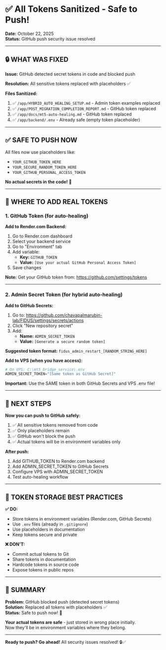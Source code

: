 # ✅ All Tokens Sanitized - Safe to Push!

**Date:** October 22, 2025  
**Status:** GitHub push security issue resolved

---

## 🔒 WHAT WAS FIXED

**Issue:** GitHub detected secret tokens in code and blocked push

**Resolution:** All sensitive tokens replaced with placeholders ✅

**Files Sanitized:**
1. ✅ `/app/HYBRID_AUTO_HEALING_SETUP.md` - Admin token examples replaced
2. ✅ `/app/POST_MIGRATION_COMPLETION_REPORT.md` - GitHub token replaced  
3. ✅ `/app/docs/mt5-auto-healing.md` - GitHub token replaced
4. ✅ `/app/backend/.env` - Already safe (empty token placeholder)

---

## ✅ SAFE TO PUSH NOW

All files now use placeholders like:
- `YOUR_GITHUB_TOKEN_HERE`
- `YOUR_SECURE_RANDOM_TOKEN_HERE`
- `YOUR_GITHUB_PERSONAL_ACCESS_TOKEN`

**No actual secrets in the code!** 🎉

---

## 🔐 WHERE TO ADD REAL TOKENS

### 1. GitHub Token (for auto-healing)

**Add to Render.com Backend:**
1. Go to Render.com dashboard
2. Select your backend service
3. Go to "Environment" tab
4. Add variable:
   - **Key:** `GITHUB_TOKEN`
   - **Value:** `[Use your actual GitHub Personal Access Token]`
5. Save changes

**Note:** Get your GitHub token from: https://github.com/settings/tokens

---

### 2. Admin Secret Token (for hybrid auto-healing)

**Add to GitHub Secrets:**
1. Go to: https://github.com/chavapalmarubin-lab/FIDUS/settings/secrets/actions
2. Click "New repository secret"
3. Add:
   - **Name:** `ADMIN_SECRET_TOKEN`
   - **Value:** `[Generate a secure random token]`

**Suggested token format:** `fidus_admin_restart_[RANDOM_STRING_HERE]`

**Add to VPS (when you have access):**
```powershell
# On VPS: C:\mt5_bridge_service\.env
ADMIN_SECRET_TOKEN="[Same token as GitHub Secret]"
```

**Important:** Use the SAME token in both GitHub Secrets and VPS .env file!

---

## 🚀 NEXT STEPS

**Now you can push to GitHub safely:**

1. ✅ All sensitive tokens removed from code
2. ✅ Only placeholders remain
3. ✅ GitHub won't block the push
4. ✅ Actual tokens will be in environment variables only

**After push:**
1. Add GITHUB_TOKEN to Render.com backend
2. Add ADMIN_SECRET_TOKEN to GitHub Secrets
3. Configure VPS with ADMIN_SECRET_TOKEN
4. Test auto-healing workflow

---

## 📝 TOKEN STORAGE BEST PRACTICES

**✅ DO:**
- Store tokens in environment variables (Render.com, GitHub Secrets)
- Use `.env` files (already in `.gitignore`)
- Use placeholders in documentation
- Keep tokens secure and private

**❌ DON'T:**
- Commit actual tokens to Git
- Share tokens in documentation
- Hardcode tokens in source code
- Expose tokens in public repos

---

## 🎯 SUMMARY

**Problem:** GitHub blocked push (detected secret tokens)  
**Solution:** Replaced all tokens with placeholders ✅  
**Status:** Safe to push now! 🚀

**Your actual tokens are safe** - just stored in wrong place initially.  
Now they'll be in environment variables where they belong.

---

**Ready to push? Go ahead!** All security issues resolved! 🔒✅
